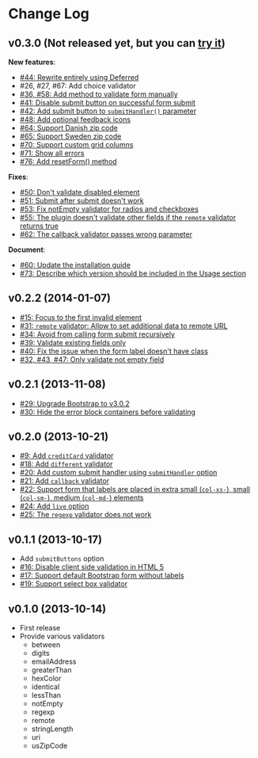 # Change Log

## v0.3.0 (Not released yet, but you can [try it](https://github.com/nghuuphuoc/bootstrapvalidator/archive/master.zip))

__New features__:

* [#44: Rewrite entirely using Deferred](https://github.com/nghuuphuoc/bootstrapvalidator/issues/44)
* #26, #27, #67: Add choice validator
* [#36, #58: Add method to validate form manually](https://github.com/nghuuphuoc/bootstrapvalidator/issues/58)
* [#41: Disable submit button on successful form submit](https://github.com/nghuuphuoc/bootstrapvalidator/issues/41)
* [#42: Add submit button to ```submitHandler()``` parameter](https://github.com/nghuuphuoc/bootstrapvalidator/issues/42)
* [#48: Add optional feedback icons](https://github.com/nghuuphuoc/bootstrapvalidator/issues/48)
* [#64: Support Danish zip code](https://github.com/nghuuphuoc/bootstrapvalidator/issues/64)
* [#65: Support Sweden zip code](https://github.com/nghuuphuoc/bootstrapvalidator/issues/64)
* [#70: Support custom grid columns](https://github.com/nghuuphuoc/bootstrapvalidator/issues/70)
* [#71: Show all errors](https://github.com/nghuuphuoc/bootstrapvalidator/issues/71)
* [#76: Add resetForm() method](https://github.com/nghuuphuoc/bootstrapvalidator/issues/76)

__Fixes__:

* [#50: Don't validate disabled element](https://github.com/nghuuphuoc/bootstrapvalidator/issues/50)
* [#51: Submit after submit doesn't work](https://github.com/nghuuphuoc/bootstrapvalidator/issues/51)
* [#53: Fix notEmpty validator for radios and checkboxes](https://github.com/nghuuphuoc/bootstrapvalidator/issues/53)
* [#55: The plugin doesn't validate other fields if the ```remote``` validator returns true](https://github.com/nghuuphuoc/bootstrapvalidator/issues/55)
* [#62: The callback validator passes wrong parameter](https://github.com/nghuuphuoc/bootstrapvalidator/issues/62)

__Document__:

* [#60: Update the installation guide](https://github.com/nghuuphuoc/bootstrapvalidator/pull/60)
* [#73: Describe which version should be included in the Usage section](https://github.com/nghuuphuoc/bootstrapvalidator/issues/73)

## v0.2.2 (2014-01-07)

* [#15: Focus to the first invalid element](https://github.com/nghuuphuoc/bootstrapvalidator/issues/15)
* [#31: ```remote``` validator: Allow to set additional data to remote URL](https://github.com/nghuuphuoc/bootstrapvalidator/issues/31)
* [#34: Avoid from calling form submit recursively](https://github.com/nghuuphuoc/bootstrapvalidator/issues/34)
* [#39: Validate existing fields only](https://github.com/nghuuphuoc/bootstrapvalidator/issues/39)
* [#40: Fix the issue when the form label doesn't have class](https://github.com/nghuuphuoc/bootstrapvalidator/issues/40)
* [#32, #43, #47: Only validate not empty field](https://github.com/nghuuphuoc/bootstrapvalidator/issues/43)

## v0.2.1 (2013-11-08)

* [#29: Upgrade Bootstrap to v3.0.2](https://github.com/nghuuphuoc/bootstrapvalidator/issues/29)
* [#30: Hide the error block containers before validating](https://github.com/nghuuphuoc/bootstrapvalidator/issues/30)

## v0.2.0 (2013-10-21)

* [#9: Add ```creditCard``` validator](https://github.com/nghuuphuoc/bootstrapvalidator/issues/9)
* [#18: Add ```different``` validator](https://github.com/nghuuphuoc/bootstrapvalidator/issues/18)
* [#20: Add custom submit handler using ```submitHandler``` option](https://github.com/nghuuphuoc/bootstrapvalidator/issues/20)
* [#21: Add ```callback``` validator](https://github.com/nghuuphuoc/bootstrapvalidator/issues/21)
* [#22: Support form that labels are placed in extra small (```col-xs-```), small (```col-sm-```), medium (```col-md-```) elements](https://github.com/nghuuphuoc/bootstrapvalidator/issues/22)
* [#24: Add ```live``` option](https://github.com/nghuuphuoc/bootstrapvalidator/issues/24)
* [#25: The ```regexp``` validator does not work](https://github.com/nghuuphuoc/bootstrapvalidator/issues/25)

## v0.1.1 (2013-10-17)

* Add ```submitButtons``` option
* [#16: Disable client side validation in HTML 5](https://github.com/nghuuphuoc/bootstrapvalidator/issues/16)
* [#17: Support default Bootstrap form without labels](https://github.com/nghuuphuoc/bootstrapvalidator/issues/17)
* [#19: Support select box validator](https://github.com/nghuuphuoc/bootstrapvalidator/issues/19)

## v0.1.0 (2013-10-14)

* First release
* Provide various validators
    - between
    - digits
    - emailAddress
    - greaterThan
    - hexColor
    - identical
    - lessThan
    - notEmpty
    - regexp
    - remote
    - stringLength
    - uri
    - usZipCode